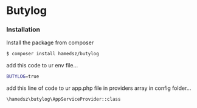 # Butylog

### Installation

Install the package from composer

```sh
$ composer install hamedsz/butylog
```

add this code to ur env file...

```sh
BUTYLOG=true
```

add this line of code to ur app.php file in providers array in config folder...

```sh
\hamedsz\butylog\AppServiceProvider::class
```
